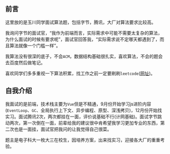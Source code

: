 ## 前言
这里放的是玉川同学面试算法题，包括字节，腾讯，大厂对算法要求比较高。

我询问字节的面试官，“我作为前端而言，实际需求中可能不需要太复杂的算法，为什么面试的时候有要求呢”，面试官回答我，“实际需求说不定哪天都遇到了，而且算法就像一个门槛一样”。

我算法没有很深的底子，不会`ACM`，数据结构基础很扎实，喜欢算法，不会的题会去百度然后做笔记。

喜欢同学们多多重视一下算法积累，找工作之前一定要刷刷`leetcode`([网址](https://leetcode-cn.com/))。

## 自我介绍
我面试的是前端，技术栈主要为`Vue`但是不精通，9月份开始学习js进阶内容(`EventLoop`、`GC`、全局执行上下文、异步编程、原型、深浅拷贝)，12月份开始找实习。面试腾讯2次，两次都挂在一面，评价说基础不行(计网基础)。面试字节跳动两次，第一次倒在一面，前辈给我的建议很中肯希望我学习更加专业的东西，第二次也是一面挂，面试官把我问的让我觉得自己很菜。

题主是电子科大一枚大三在校生，因培养方案，出来找实习，迎接各大厂的重重考验。